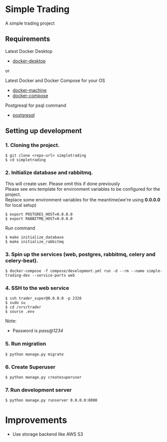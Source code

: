 # Simple Trading
A simple trading project

## Requirements
Latest Docker Desktop
- [docker-desktop](https://docs.docker.com/desktop/)

or

Latest Docker and Docker Compose for your OS
- [docker-machine](https://docs.docker.com/engine/installation/)
- [docker-compose](https://docs.docker.com/compose/install/)

Postgresql for psql command
- [postgresql](https://www.postgresql.org/download/)


## Setting up development
### 1. Cloning the project.
```commandline
$ git clone <repo-url> simpletrading
$ cd simpletrading
```
### 2. Initialize database and rabbitmq.
This will create user. Please omit this if done previously  
Please see env.template for environment variables to be configured for the project.  
Replace some environment variables for the meantime(we're using __0.0.0.0__ for local setup)
```commandline
$ export POSTGRES_HOST=0.0.0.0
$ export RABBITMQ_HOST=0.0.0.0
```
Run command
```commandline
$ make initialize_database
$ make initialize_rabbitmq
```

### 3. Spin up  the services (web, postgres, rabbitmq, celery and celery-beat).
```commandline
$ docker-compose -f compose/development.yml run -d --rm --name simple-trading-dev --service-ports web
```

### 4. SSH to the web service
```commandline
$ ssh trader_super@0.0.0.0 -p 2326
$ sudo su
$ cd /srv/trader
$ source .env
```
Note:
- Password is *pass@1234* 


### 5. Run migration
```commandline
$ python manage.py migrate
```

### 6. Create Superuser
```commandline
$ python manage.py createsuperuser
```

### 7. Run development server
```commandline
$ python manage.py runserver 0.0.0.0:8000
```



# Improvements
- Use storage backend like AWS S3